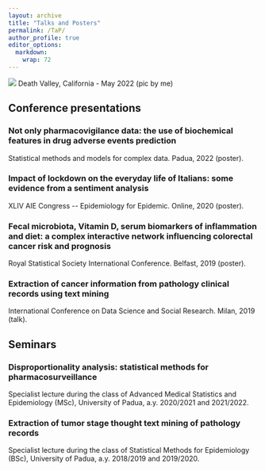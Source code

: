 ```yaml
---
layout: archive
title: "Talks and Posters"
permalink: /TaP/
author_profile: true
editor_options: 
  markdown: 
    wrap: 72
---
```


<img src="/images/deathvalley.jpeg"/> Death Valley, California - May
2022 (pic by me)

## Conference presentations

### Not only pharmacovigilance data: the use of biochemical features in drug adverse events prediction

Statistical methods and models for complex data. Padua, 2022 (poster).

### Impact of lockdown on the everyday life of Italians: some evidence from a sentiment analysis

XLIV AIE Congress -- Epidemiology for Epidemic. Online, 2020 (poster).

### Fecal microbiota, Vitamin D, serum biomarkers of inflammation and diet: a complex interactive network influencing colorectal cancer risk and prognosis

Royal Statistical Society International Conference. Belfast, 2019
(poster).

### Extraction of cancer information from pathology clinical records using text mining

International Conference on Data Science and Social Research. Milan,
2019 (talk).

## Seminars

### Disproportionality analysis: statistical methods for pharmacosurveillance

Specialist lecture during the class of Advanced Medical Statistics and
Epidemiology (MSc), University of Padua, a.y. 2020/2021 and 2021/2022.

### Extraction of tumor stage thought text mining of pathology records

Specialist lecture during the class of Statistical Methods for
Epidemiology (BSc), University of Padua, a.y. 2018/2019 and 2019/2020.
